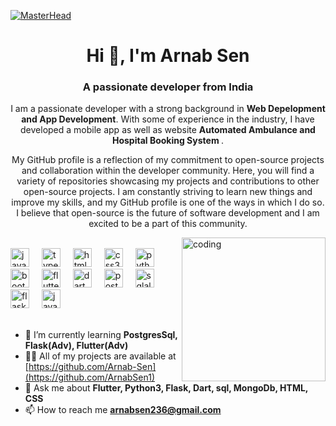 [![MasterHead](https://user-images.githubusercontent.com/10498744/210012254-234538ff-d198-48aa-8964-37e6fd45d227.gif)](https://deepdey.tech)
<h1 align="center">Hi 👋, I'm Arnab Sen</h1>
<h3 align="center">A passionate developer from India</h3>
<p align="center">
  I am a passionate developer with a strong background in <b>Web Depelopment and App Development</b>. With some of experience in the industry, I have developed a mobile app as well as website <b>Automated Ambulance and Hospital Booking System </B>.
</P>
<p align="center">
My GitHub profile is a reflection of my commitment to open-source projects and collaboration within the developer community. Here, you will find a variety of repositories showcasing my projects and contributions to other open-source projects.
I am constantly striving to learn new things and improve my skills, and my GitHub profile is one of the ways in which I do so. I believe that open-source is the future of software development and I am excited to be a part of this community.
</P>

<img height="230" align="right" alt="coding" src="https://media2.giphy.com/media/MunViQ5feR29sMFVfa/giphy.gif?cid=6c09b952c7jgvpp3bgsgpsv3g2gk3sob02xw7i851m73fgfz&rid=giphy.gif&ct=s">
<br/>


<div align="left">
  <img src="https://cdn.jsdelivr.net/gh/devicons/devicon/icons/javascript/javascript-original.svg" height="30" alt="javascript logo"  />
  <img width="12" />
  <img src="https://cdn.jsdelivr.net/gh/devicons/devicon/icons/typescript/typescript-original.svg" height="30" alt="typescript logo"  />
  <img width="12" />
  <img src="https://cdn.jsdelivr.net/gh/devicons/devicon/icons/html5/html5-original.svg" height="30" alt="html5 logo"  />
  <img width="12" />
  <img src="https://cdn.jsdelivr.net/gh/devicons/devicon/icons/css3/css3-original.svg" height="30" alt="css3 logo"  />
  <img width="12" />
  <img src="https://cdn.jsdelivr.net/gh/devicons/devicon/icons/python/python-original.svg" height="30" alt="python logo"  />
  <img width="12" />
  <img src="https://cdn.jsdelivr.net/gh/devicons/devicon/icons/bootstrap/bootstrap-original.svg" height="30" alt="bootstrap logo"  />
  <img width="12" />
  <img src="https://cdn.jsdelivr.net/gh/devicons/devicon/icons/flutter/flutter-original.svg" height="30" alt="flutter logo"  />
  <img width="12" />
  <img src="https://cdn.jsdelivr.net/gh/devicons/devicon/icons/dart/dart-original.svg" height="30" alt="dart logo"  />
  <img width="12" />
  <img src="https://cdn.jsdelivr.net/gh/devicons/devicon/icons/postgresql/postgresql-original.svg" height="30" alt="postgresql logo"  />
  <img width="12" />
  <img src="https://cdn.jsdelivr.net/gh/devicons/devicon/icons/sqlalchemy/sqlalchemy-original.svg" height="30" alt="sqlalchemy logo"  />
  <img width="12" />
  <img src="https://cdn.jsdelivr.net/gh/devicons/devicon/icons/flask/flask-original.svg" height="30" alt="flask logo"  />
  <img width="12" />
  <img src="https://cdn.jsdelivr.net/gh/devicons/devicon/icons/java/java-original.svg" height="30" alt="java logo"  />
  <img width="12" />
</div>

<br/>


- 🌱 I’m currently learning **PostgresSql, Flask(Adv), Flutter(Adv)**
- 👨‍💻 All of my projects are available at [https://github.com/Arnab-Sen](https://github.com/ArnabSen1)
- 💬 Ask me about **Flutter, Python3, Flask, Dart, sql, MongoDb, HTML, CSS**
- 📫 How to reach me **arnabsen236@gmail.com**

